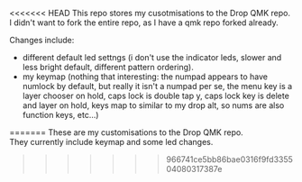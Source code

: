<<<<<<< HEAD
This repo stores my cusotmisations to the Drop QMK repo. I didn't want to fork the entire repo, as I have a qmk repo forked already.

Changes include:
 - different default led settngs (i don't use the indicator leds, slower and less bright default, different pattern ordering).
  - my keymap (nothing that interesting: the numpad appears to have numlock by default, but really it isn't a numpad per se, the menu key is a layer chooser on hold, caps lock is double tap y, caps lock key is delete and layer on hold, keys map to similar to my drop alt, so nums are also function keys, etc...)

=======
These are my customisations to the Drop QMK repo.<br>
They currently include keymap and some led changes.
>>>>>>> 966741ce5bb86bae0316f9fd335504080317387e
